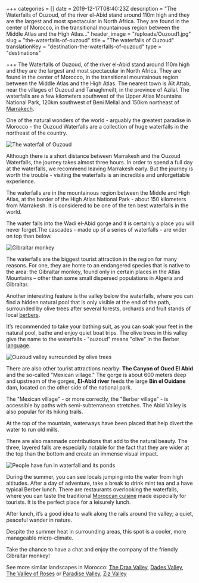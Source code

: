 +++
categories = []
date = 2019-12-17T08:40:23Z
description = "The Waterfalls of Ouzoud, of the river el-Abid stand around 110m high and they are the largest and most spectacular in North Africa. They are found in the center of Morocco, in the transitional mountainous region between the Middle Atlas and the High Atlas..."
header_image = "/uploads/Ouzoud1.jpg"
slug = "the-waterfalls-of-ouzoud"
title = "The waterfalls of Ouzoud"
translationKey = "destination-the-waterfalls-of-ouzoud"
type = "destinations"

+++
The Waterfalls of Ouzoud, of the river el-Abid stand around 110m high and they are the largest and most spectacular in North Africa. They are found in the center of Morocco, in the transitional mountainous region between the Middle Atlas and the High Atlas. The nearest town is Aït Attab, near the villages of Ouzoud and Tanaghmeilt, in the province of Azilal. The waterfalls are a few kilometers southwest of the Upper Atlas Mountains National Park, 120km southwest of Beni Mellal and 150km northeast of [Marrakech](/en/destinations/nightlife-in-marrakech/ "Nightlife in Marrakech").

One of the natural wonders of the world - arguably the greatest paradise in Morocco - the Ouzoud Waterfalls are a collection of huge waterfalls in the northeast of the country.

![The waterfall of Ouzoud](/uploads/Ouzoud3.jpg "The waterfall of Ouzoud")

Although there is a short distance between Marrakesh and the Ouzoud Waterfalls, the journey takes almost three hours. In order to spend a full day at the waterfalls, we recommend leaving Marrakesh early. But the journey is worth the trouble - visiting the waterfalls is an incredible and unforgettable experience.

The waterfalls are in the mountainous region between the Middle and High Atlas, at the border of the High Atlas National Park - about 150 kilometers from Marrakesh. It is considered to be one of the ten best waterfalls in the world.

The water falls into the Wadi el-Abid gorge and it is certainly a place you will never forget.The cascades - made up of a series of waterfalls - are wider on top than below.

![Gibraltar monkey](/uploads/Ouzoud5.jpg "Gibraltar monkeys")

The waterfalls are the biggest tourist attraction in the region for many reasons. For one, they are home to an endangered species that is native to the area: the Gibraltar monkey, found only in certain places in the Atlas Mountains – other than some small dispersed populations in Algeria and Gibraltar.

Another interesting feature is the valley below the waterfalls, where you can find a hidden natural pool that is only visible at the end of the path, surrounded by olive trees after several forests, orchards and fruit stands of local [berbers](/en/blog/what-do-you-know-about-the-berber-people/ " What do you know about the Berber people?").

It’s recommended to take your bathing suit, as you can soak your feet in the natural pool, bathe and enjoy quiet boat trips. The olive trees in this valley give the name to the waterfalls - "ouzoud" means "olive" in the Berber [language](/en/blog/moroccan-words-you-need-to-know/ "Moroccan words you need to know ").

![Ouzoud valley surrounded by olive trees](/uploads/sunset_mountains_forest_landscape_olive_tree.jpg "Ouzoud valley surrounded by olive trees")

There are also other tourist attractions nearby: **The Canyon of Oued El Abid** and the so-called "Mexican village." The gorge is about 600 meters deep and upstream of the gorges, **El-Abid river** feeds the large **Bin el Ouidane** dam, located on the other side of the national park.

The "Mexican village" - or more correctly, the "Berber village" - is accessible by paths with semi-subterranean stretches. The Abid Valley is also popular for its hiking trails.

At the top of the mountain, waterways have been placed that help divert the water to run old mills.

There are also manmade contributions that add to the natural beauty. The three, layered falls are especially notable for the fact that they are wider at the top than the bottom and create an immense visual impact.

![People have fun in waterfall and its ponds](/uploads/Ouzoud2.jpg "People have fun in waterfall and its ponds")

During the summer, you can see locals jumping into the water from high altitudes. After a day of adventure, take a break to drink mint tea and a have typical Berber lunch. There are restaurants overlooking the waterfalls, where you can taste the traditional [Moroccan cuisine](/en/blog/9-typical-moroccan-foods/ "9 Typical Moroccan Foods ") made especially for tourists. It is the perfect place for a leisurely lunch.

After lunch, it’s a good idea to walk along the rails around the valley; a quiet, peaceful wander in nature.

Despite the summer heat in surrounding areas, this spot is a cooler, more manageable micro-climate.

Take the chance to have a chat and enjoy the company of the friendly Gibraltar monkey!

See more similar landscapes in Morocco: [The Draa Valley](/en/destinations/the-draa-valley/ "The Draa Valley"), [Dades Valley](/en/destinations/the-todra-gorge-and-the-dades-valley/ "The incredible landscapes of southern Morocco - the Todra Gorge and the Dades Valley"), [The Valley of Roses](/en/destinations/the-valley-of-roses/ "The Valley of Roses") or  [Paradise Valley](/en/destinations/paradise-valley/ "Paradise Valley"), [Ziz Valley](/en/destinations/ziz-valley/ "Ziz Valley")